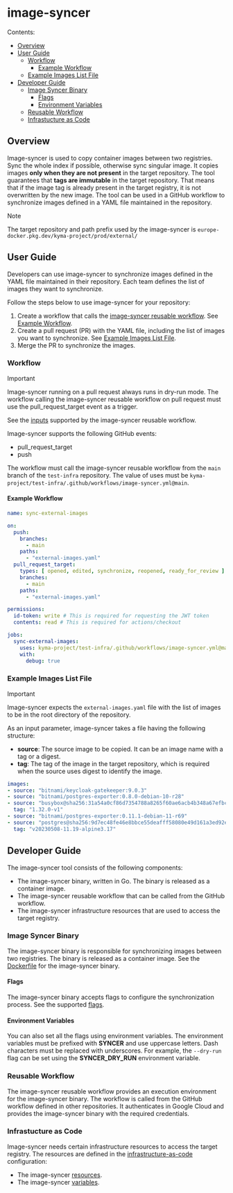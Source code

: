 # image-syncer

Contents:

- [Overview](#overview)
- [User Guide](#user-guide)
    - [Workflow](#workflow)
        - [Example Workflow](#example-workflow)
    - [Example Images List File](#example-images-list-file)
- [Developer Guide](#developer-guide)
    - [Image Syncer Binary](#image-syncer-binary)
        - [Flags](#flags)
        - [Environment Variables](#environment-variables)
    - [Reusable Workflow](#reusable-workflow)
    - [Infrastucture as Code](#infrastucture-as-code)

## Overview

Image-syncer is used to copy container images between two registries. Sync the whole index if possible, otherwise sync singular image.
It copies images **only when they are not present** in the target repository.
The tool guarantees that **tags are immutable** in the target repository.
That means that if the image tag is already present in the target registry, it is not overwritten by the new image.
The tool can be used in a GitHub workflow to synchronize images defined in a YAML file maintained in the repository.

> [!NOTE]
> The target repository and path prefix used by the image-syncer is `europe-docker.pkg.dev/kyma-project/prod/external/`

## User Guide

Developers can use image-syncer to synchronize images defined in the YAML file maintained in their repository.
Each team defines the list of images they want to synchronize.

Follow the steps below to use image-syncer for your repository:

1. Create a workflow that calls
   the [image-syncer reusable workflow](https://github.com/kyma-project/test-infra/blob/main/.github/workflows/image-syncer.yml).
   See [Example Workflow](#example-workflow).
2. Create a pull request (PR) with the YAML file, including the list of images you want to synchronize.
   See [Example Images List File](#example-images-list-file).
3. Merge the PR to synchronize the images.

### Workflow

> [!IMPORTANT]
> Image-syncer running on a pull request always runs in dry-run mode.
> The workflow calling the image-syncer reusable workflow on pull request must use the pull_request_target event as a trigger.

See the [inputs](https://github.com/kyma-project/test-infra/blob/4df11c5384a5c7ac3ce76b726e17dee6aba07f79/.github/workflows/image-syncer.yml#L5) 
supported by the image-syncer reusable workflow.

Image-syncer supports the following GitHub events:

- pull_request_target
- push

The workflow must call the image-syncer reusable workflow from the `main` branch of the `test-infra` repository.
The value of uses must be `kyma-project/test-infra/.github/workflows/image-syncer.yml@main`.

#### Example Workflow

```yaml
name: sync-external-images

on:
  push:
    branches:
      - main
    paths:
      - "external-images.yaml"
  pull_request_target:
    types: [ opened, edited, synchronize, reopened, ready_for_review ]
    branches:
      - main
    paths:
      - "external-images.yaml"

permissions:
  id-token: write # This is required for requesting the JWT token
  contents: read # This is required for actions/checkout

jobs:
  sync-external-images:
    uses: kyma-project/test-infra/.github/workflows/image-syncer.yml@main
    with:
      debug: true
```

### Example Images List File

> [!IMPORTANT]
> Image-syncer expects the `external-images.yaml` file with the list of images to be in the root directory of the repository.

As an input parameter, image-syncer takes a file having the following structure:

- **source**: The source image to be copied. It can be an image name with a tag or a digest.
- **tag**: The tag of the image in the target repository, which is required when the source uses digest to identify the image.

```yaml
images:
- source: "bitnami/keycloak-gatekeeper:9.0.3"
- source: "bitnami/postgres-exporter:0.8.0-debian-10-r28"
- source: "busybox@sha256:31a54a0cf86d7354788a8265f60ae6acb4b348a67efbcf7c1007dd3cf7af05ab"
  tag: "1.32.0-v1"
- source: "bitnami/postgres-exporter:0.11.1-debian-11-r69"
- source: "postgres@sha256:9d7ec48fe46e8bbce55deafff58080e49d161a3ed92e67f645014bb50dc599fd"
  tag: "v20230508-11.19-alpine3.17"
```

## Developer Guide

The image-syncer tool consists of the following components:

- The image-syncer binary, written in Go. The binary is released as a container image.
- The image-syncer reusable workflow that can be called from the GitHub workflow.
- The image-syncer infrastructure resources that are used to access the target registry.

### Image Syncer Binary

The image-syncer binary is responsible for synchronizing images between two registries.
The binary is released as a container image.
See the [Dockerfile](https://github.com/kyma-project/test-infra/blob/main/cmd/image-syncer/Dockerfile) for the image-syncer binary.

#### Flags

The image-syncer binary accepts flags to configure the synchronization process.
See the supported [flags](https://github.com/kyma-project/test-infra/blob/1df13d56ad523ce434e33284bb7e392ff897cd1b/cmd/image-syncer/main.go#L274-L282).

#### Environment Variables

You can also set all the flags using environment variables.
The environment variables must be prefixed with **SYNCER** and use uppercase letters.
Dash characters must be replaced with underscores.
For example, the `--dry-run` flag can be set using the **SYNCER_DRY_RUN** environment variable.

### Reusable Workflow

The image-syncer reusable workflow provides an execution environment for the image-syncer binary.
The workflow is called from the GitHub workflow defined in other repositories.
It authenticates in Google Cloud and provides the image-syncer binary with the required credentials.

### Infrastucture as Code

Image-syncer needs certain infrastructure resources to access the target registry.
The resources are defined in
the [infrastructure-as-code](https://github.com/kyma-project/test-infra/tree/main/configs/terraform/environments/prod) configuration:

- The image-syncer [resources](https://github.com/kyma-project/test-infra/blob/main/configs/terraform/environments/prod/image-syncer.tf).
- The
  image-syncer [variables](https://github.com/kyma-project/test-infra/blob/main/configs/terraform/environments/prod/image-syncer-variables.tf).